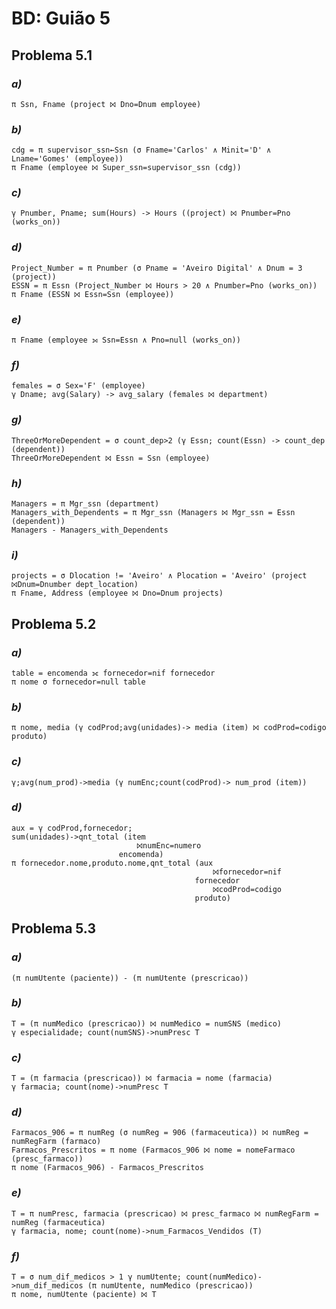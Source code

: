# BD: Guião 5

## ​Problema 5.1

### _a)_

```
π Ssn, Fname (project ⨝ Dno=Dnum employee)
```

### _b)_

```
cdg = π supervisor_ssn←Ssn (σ Fname='Carlos' ∧ Minit='D' ∧ Lname='Gomes' (employee))
π Fname (employee ⨝ Super_ssn=supervisor_ssn (cdg))
```

### _c)_

```
γ Pnumber, Pname; sum(Hours) -> Hours ((project) ⨝ Pnumber=Pno (works_on))
```

### _d)_

```
Project_Number = π Pnumber (σ Pname = 'Aveiro Digital' ∧ Dnum = 3 (project))
ESSN = π Essn (Project_Number ⨝ Hours > 20 ∧ Pnumber=Pno (works_on))
π Fname (ESSN ⨝ Essn=Ssn (employee))
```

### _e)_

```
π Fname (employee ⟕ Ssn=Essn ∧ Pno=null (works_on))
```

### _f)_

```
females = σ Sex='F' (employee)
γ Dname; avg(Salary) -> avg_salary (females ⨝ department)
```

### _g)_

```
ThreeOrMoreDependent = σ count_dep>2 (γ Essn; count(Essn) -> count_dep (dependent))
ThreeOrMoreDependent ⨝ Essn = Ssn (employee)
```

### _h)_

```
Managers = π Mgr_ssn (department)
Managers_with_Dependents = π Mgr_ssn (Managers ⨝ Mgr_ssn = Essn (dependent))
Managers - Managers_with_Dependents
```

### _i)_

```
projects = σ Dlocation != 'Aveiro' ∧ Plocation = 'Aveiro' (project ⨝Dnum=Dnumber dept_location)
π Fname, Address (employee ⨝ Dno=Dnum projects)
```

## ​Problema 5.2

### _a)_

```
table = encomenda ⟗ fornecedor=nif fornecedor
π nome σ fornecedor=null table
```

### _b)_

```
π nome, media (γ codProd;avg(unidades)-> media (item) ⨝ codProd=codigo produto)
```

### _c)_

```
γ;avg(num_prod)->media (γ numEnc;count(codProd)-> num_prod (item))
```

### _d)_

```
aux = γ codProd,fornecedor;
sum(unidades)->qnt_total (item
                            ⨝numEnc=numero
                        encomenda)
π fornecedor.nome,produto.nome,qnt_total (aux
                                             ⨝fornecedor=nif
                                         fornecedor
                                             ⨝codProd=codigo
                                         produto)
```

## ​Problema 5.3

### _a)_

```
(π numUtente (paciente)) - (π numUtente (prescricao))
```

### _b)_

```
T = (π numMedico (prescricao)) ⨝ numMedico = numSNS (medico)
γ especialidade; count(numSNS)->numPresc T
```

### _c)_

```
T = (π farmacia (prescricao)) ⨝ farmacia = nome (farmacia)
γ farmacia; count(nome)->numPresc T
```

### _d)_

```
Farmacos_906 = π numReg (σ numReg = 906 (farmaceutica)) ⨝ numReg = numRegFarm (farmaco)
Farmacos_Prescritos = π nome (Farmacos_906 ⨝ nome = nomeFarmaco (presc_farmaco))
π nome (Farmacos_906) - Farmacos_Prescritos
```

### _e)_

```
T = π numPresc, farmacia (prescricao) ⨝ presc_farmaco ⨝ numRegFarm = numReg (farmaceutica)
γ farmacia, nome; count(nome)->num_Farmacos_Vendidos (T)
```

### _f)_

```
T = σ num_dif_medicos > 1 γ numUtente; count(numMedico)->num_dif_medicos (π numUtente, numMedico (prescricao))
π nome, numUtente (paciente) ⨝ T
```

